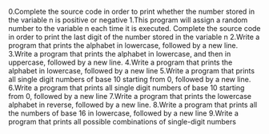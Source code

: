 0.Complete the source code in order to print whether the number stored in the variable n is positive or negative
1.This program will assign a random number to the variable n each time it is executed. Complete the source code in order to print the last digit of the number stored in the variable n
2.Write a program that prints the alphabet in lowercase, followed by a new line.
3.Write a program that prints the alphabet in lowercase, and then in uppercase, followed by a new line.
4.Write a program that prints the alphabet in lowercase, followed by a new line
5.Write a program that prints all single digit numbers of base 10 starting from 0, followed by a new line.
6.Write a program that prints all single digit numbers of base 10 starting from 0, followed by a new line
7.Write a program that prints the lowercase alphabet in reverse, followed by a new line.
8.Write a program that prints all the numbers of base 16 in lowercase, followed by a new line
9.Write a program that prints all possible combinations of single-digit numbers

